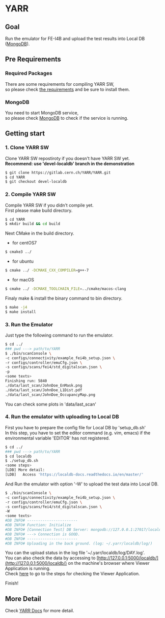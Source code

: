 # YARR

## Goal

Run the emulator for FE-I4B and upload the test results into Local DB ([MongoDB](database_demonstration_mongodb.md)).

## Pre Requirements

### Required Packages

There are some requirements for compiling YARR SW, <br>
so please check [the requirements](database_demonstration_requirements.md) and be sure to install them.

### MongoDB

You need to start MongoDB service, <br>
so please check [MongoDB](database_demonstration_mongodb.md) to check if the service is running.

## Getting start

### 1. Clone YARR SW

Clone YARR SW repostiroty if you doesn't have YARR SW yet.<br>
**Recommend: use 'devel-localdb' branch in the demonstration**

```bash
$ git clone https://gitlab.cern.ch/YARR/YARR.git
$ cd YARR
$ git checkout devel-localdb
```

### 2. Compile YARR SW

Compile YARR SW if you didn't compile yet.<br>
First please make build directory.

```bash
$ cd YARR
$ mkdir build && cd build
```

Next CMake in the build directory.

- for centOS7

```bash
$ cmake3 ../
```

- for ubuntu

```bash
$ cmake ../ -DCMAKE_CXX_COMPILER=g++-7
```

- for macOS

```bash
$ cmake ../ -DCMAKE_TOOLCHAIN_FILE=../cmake/macos-clang
```

Finaly make & install the binary command to bin directory.

```bash
$ make -j4
$ make install
```

### 3. Run the Emulator

Just type the following command to run the emulator.

```bash
$ cd ../
### pwd ---> path/to/YARR
$ ./bin/scanConsole \
-c configs/connectivity/example_fei4b_setup.json \
-r configs/controller/emuCfg.json \
-s configs/scans/fei4/std_digitalscan.json \
-p
<some texts>
Finishing run: 5840
./data/last_scan/JohnDoe_EnMask.png
./data/last_scan/JohnDoe_L1Dist.pdf
./data/last_scan/JohnDoe_OccupancyMap.png
```

You can check some plots in 'data/last_scan'

### 4. Run the emulator with uploading to Local DB

First you have to prepare the config file for Local DB by 'setup_db.sh'<br>
In this step, you have to set the editor command (e.g. vim, emacs) if the environmental variable 'EDITOR' has not registered.

```bash
$ cd ../
### pwd ---> path/to/YARR
$ cd localdb
$ ./setup_db.sh
<some steps>
[LDB] More detail:
[LDB]   Access 'https://localdb-docs.readthedocs.io/en/master/'
```

And Run the emulator with option '-W' to upload the test data into Local DB.

```bash
$ ./bin/scanConsole \
-c configs/connectivity/example_fei4b_setup.json \
-r configs/controller/emuCfg.json \
-s configs/scans/fei4/std_digitalscan.json \
-W
<some texts>
#DB INFO# -----------------------
#DB INFO# Function: Initialize
#DB INFO# [Connection Test] DB Server: mongodb://127.0.0.1:27017/localdb
#DB INFO# ---> Connection is GOOD.
#DB INFO# -----------------------
#DB INFO# Uploading in the back ground. (log: ~/.yarr/localdb/log/)
```

You can the upload status in the log file '~/.yarr/localdb/log/DAY.log'.<br>
You can also check the data by accessing to [http://127.0.0.1:5000/localdb/](http://127.0.0.1:5000/localdb/) on the machine's browser where Viewer Application is running.<br>
Check [here](database_demonstration_viewer.md) to go to the steps for checking the Viewer Application.

Finish!

## More Detail

Check [YARR Docs](https://yarr.readthedocs.io/en/latest/) for more detail.
